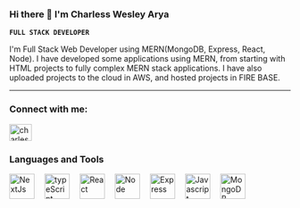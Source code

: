 ### Hi there 👋 I'm Charless Wesley Arya
**`FULL STACK DEVELOPER`** 

I'm Full Stack Web Developer using MERN(MongoDB, Express, React, Node). I have developed some applications using MERN, from starting with HTML projects to fully complex MERN stack applications. I have also uploaded projects to the cloud in AWS, and hosted projects in FIRE BASE.

---

<h3 align="left">Connect with me:</h3>
<p align="left">
<a href="https://linkedin.com/in/charless-wesley" target="blank"><img align="center" src="https://raw.githubusercontent.com/rahuldkjain/github-profile-readme-generator/master/src/images/icons/Social/linked-in-alt.svg" alt="charless wesley arya" height="30" width="40" /></a>
</p>

### Languages and Tools



<img align="left" alt='NextJs' width='45px' style='padding-right:15px'
src="https://cdn.jsdelivr.net/gh/devicons/devicon/icons/nextjs/nextjs-original-wordmark.svg" />

<img align="left" alt='typeScript' width='45px' style='padding-right:15px'
src="https://cdn.jsdelivr.net/gh/devicons/devicon/icons/typescript/typescript-original.svg" />

<img align="left" alt='React' width='45px' style='padding-right:15px' 
src="https://cdn.jsdelivr.net/gh/devicons/devicon/icons/react/react-original-wordmark.svg" />

<img align="left" alt='Node' width='45px' style='padding-right:15px' 
src="https://cdn.jsdelivr.net/gh/devicons/devicon/icons/nodejs/nodejs-original-wordmark.svg" />

<img align="left" alt='Express' width='45px' style='padding-right:15px' src="https://cdn.jsdelivr.net/gh/devicons/devicon/icons/express/express-original-wordmark.svg" />
        

<img align="left" alt='Javascript' width='45px' style='padding-right:15px'  src="https://cdn.jsdelivr.net/gh/devicons/devicon/icons/javascript/javascript-original.svg" />

<img align="left" alt='MongoDB' width='45px' style='padding-right:15px'  src="https://cdn.jsdelivr.net/gh/devicons/devicon/icons/mongodb/mongodb-original-wordmark.svg" />

<!--

<img align="left" alt='MySql' width='45px' style='padding-right:15px'  
            src="https://cdn.jsdelivr.net/gh/devicons/devicon/icons/mysql/mysql-original-wordmark.svg" />
            
<img align="left" alt='JQuery' width='45px' style='padding-right:15px'  src="https://cdn.jsdelivr.net/gh/devicons/devicon/icons/jquery/jquery-original-wordmark.svg" />
                    
<img align="left" alt='Redux' width='45px' style='padding-right:15px'  src="https://cdn.jsdelivr.net/gh/devicons/devicon/icons/redux/redux-original.svg" />

<img align="left" alt='Java' width='45px' style='padding-right:15px' 
src="https://cdn.jsdelivr.net/gh/devicons/devicon/icons/java/java-original-wordmark.svg" />


<img align="left" alt='Amazon' width='45px' style='padding-right:15px'  src="https://cdn.jsdelivr.net/gh/devicons/devicon/icons/amazonwebservices/amazonwebservices-original-wordmark.svg" />


<img align="left" alt="postMan" width="45px" style="padding-right:15px"
 src="https://logowik.com/content/uploads/images/postman-api-platform6643.logowik.com.webp" />
          
<img align="left" alt='html5' width='45px' style='padding-right:15px' 
src="https://cdn.jsdelivr.net/gh/devicons/devicon/icons/html5/html5-original-wordmark.svg" />

<img align="left" alt='CSS' width='45px' style='padding-right:15px'  src="https://cdn.jsdelivr.net/gh/devicons/devicon/icons/css3/css3-original-wordmark.svg" />
          

<img align="left" alt='Tailwind CSS' width='45px' style='padding-right:15px'  src="https://cdn.jsdelivr.net/gh/devicons/devicon/icons/tailwindcss/tailwindcss-original-wordmark.svg" />
          

<img align="left" alt='BootStrap' width='45px' style='padding-right:15px'   src="https://cdn.jsdelivr.net/gh/devicons/devicon/icons/bootstrap/bootstrap-original-wordmark.svg" />

<img align="left" alt='Material-UI' width='45px' style='padding-right:15px'    src="https://cdn.jsdelivr.net/gh/devicons/devicon/icons/materialui/materialui-original.svg" />
                    
<img align="left" alt='Firebase' width='45px' style='padding-right:15px'     src="https://cdn.jsdelivr.net/gh/devicons/devicon/icons/firebase/firebase-plain-wordmark.svg" />



**CharlessWesleyArya/CharlessWesleyArya** is a ✨ _special_ ✨ repository because its `README.md` (this file) appears on your GitHub profile.

Here are some ideas to get you started:

- 🔭 I’m currently working on ...
- 🌱 I’m currently learning ...
- 👯 I’m looking to collaborate on ...
- 🤔 I’m looking for help with ...
- 💬 Ask me about ...
- 📫 How to reach me: ...
- 😄 Pronouns: ...
- ⚡ Fun fact: ...
-->
